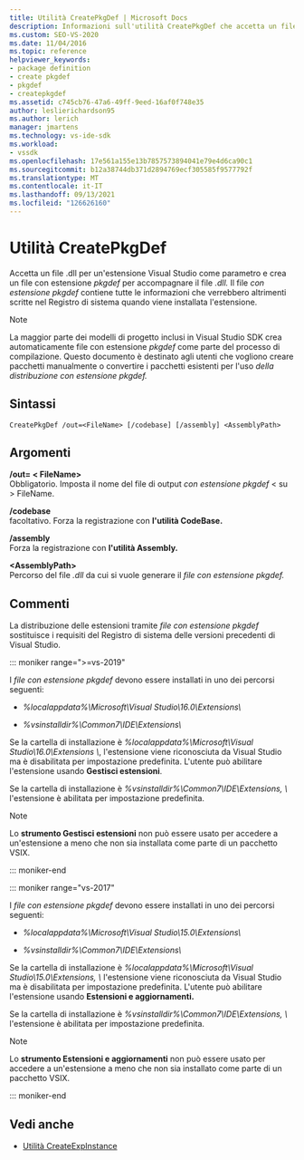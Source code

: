 ```yaml
---
title: Utilità CreatePkgDef | Microsoft Docs
description: Informazioni sull'utilità CreatePkgDef che accetta un file .dll per un'estensione Visual Studio come parametro e crea un file con estensione pkgdef per il file .dll.
ms.custom: SEO-VS-2020
ms.date: 11/04/2016
ms.topic: reference
helpviewer_keywords:
- package definition
- create pkgdef
- pkgdef
- createpkgdef
ms.assetid: c745cb76-47a6-49ff-9eed-16af0f748e35
author: leslierichardson95
ms.author: lerich
manager: jmartens
ms.technology: vs-ide-sdk
ms.workload:
- vssdk
ms.openlocfilehash: 17e561a155e13b7857573894041e79e4d6ca90c1
ms.sourcegitcommit: b12a38744db371d2894769ecf305585f9577792f
ms.translationtype: MT
ms.contentlocale: it-IT
ms.lasthandoff: 09/13/2021
ms.locfileid: "126626160"
---
```

# <a name="createpkgdef-utility"></a>Utilità CreatePkgDef
Accetta un file .dll per un'estensione Visual Studio come parametro e crea un file con estensione *pkgdef* per accompagnare il file *.dll.* Il file *con estensione pkgdef* contiene tutte le informazioni che verrebbero altrimenti scritte nel Registro di sistema quando viene installata l'estensione.

> [!NOTE]
> La maggior parte dei modelli di progetto inclusi in Visual Studio SDK crea automaticamente file con estensione *pkgdef* come parte del processo di compilazione. Questo documento è destinato agli utenti che vogliono creare pacchetti manualmente o convertire i pacchetti esistenti per l'uso *della distribuzione con estensione pkgdef.*

## <a name="syntax"></a>Sintassi

```
CreatePkgDef /out=<FileName> [/codebase] [/assembly] <AssemblyPath>
```

## <a name="arguments"></a>Argomenti
**/out= &lt; FileName&gt;**\
Obbligatorio. Imposta il nome del file di output *con estensione pkgdef* &lt; su &gt; FileName.

**/codebase**\
facoltativo. Forza la registrazione con **l'utilità CodeBase.**

**/assembly**\
Forza la registrazione con **l'utilità Assembly.**

**&lt;AssemblyPath&gt;**\
Percorso del file *.dll* da cui si vuole generare il *file con estensione pkgdef.*

## <a name="remarks"></a>Commenti
La distribuzione delle estensioni tramite *file con estensione pkgdef* sostituisce i requisiti del Registro di sistema delle versioni precedenti di Visual Studio.

::: moniker range=">=vs-2019"

I *file con estensione pkgdef* devono essere installati in uno dei percorsi seguenti:

- *%localappdata%\Microsoft\Visual Studio\16.0\Extensions\\*

- *%vsinstalldir%\Common7\IDE\Extensions\\*

Se la cartella di installazione è *%localappdata%\Microsoft\Visual Studio\16.0\Extensions \\*, l'estensione viene riconosciuta da Visual Studio ma è disabilitata per impostazione predefinita. L'utente può abilitare l'estensione usando **Gestisci estensioni**.

Se la cartella di installazione è *%vsinstalldir%\Common7\IDE\Extensions, \\* l'estensione è abilitata per impostazione predefinita.

> [!NOTE]
> Lo **strumento Gestisci estensioni** non può essere usato per accedere a un'estensione a meno che non sia installata come parte di un pacchetto VSIX.

::: moniker-end

::: moniker range="vs-2017"

I *file con estensione pkgdef* devono essere installati in uno dei percorsi seguenti:

- *%localappdata%\Microsoft\Visual Studio\15.0\Extensions\\*

- *%vsinstalldir%\Common7\IDE\Extensions\\*

Se la cartella di installazione è *%localappdata%\Microsoft\Visual Studio\15.0\Extensions, \\* l'estensione viene riconosciuta da Visual Studio ma è disabilitata per impostazione predefinita. L'utente può abilitare l'estensione usando **Estensioni e aggiornamenti.**

Se la cartella di installazione è *%vsinstalldir%\Common7\IDE\Extensions, \\* l'estensione è abilitata per impostazione predefinita.

> [!NOTE]
> Lo **strumento Estensioni e aggiornamenti** non può essere usato per accedere a un'estensione a meno che non sia installato come parte di un pacchetto VSIX.

::: moniker-end

## <a name="see-also"></a>Vedi anche
- [Utilità CreateExpInstance](../../extensibility/internals/createexpinstance-utility.md)
